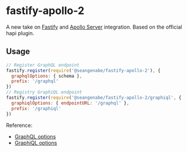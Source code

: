 # fastify-apollo-2

A new take on [Fastify](https://github.com/fastify/fastify) and [Apollo Server](https://github.com/apollographql/apollo-server) integration. Based on the official hapi plugin.

## Usage

```js
// Register GraphQL endpoint
fastify.register(require('@seangenabe/fastify-apollo-2'), {
  graphqlOptions: { schema },
  prefix: '/graphql'
})
// Registry GraphiQL endpoint
fastify.register(require('@seangenabe/fastify-apollo-2/graphiql', {
  graphiqlOptions: { endpointURL: '/graphql' },
  prefix: '/graphiql'
})
```

Reference:
* [GraphQL options](https://www.apollographql.com/docs/apollo-server/setup.html)
* [GraphiQL options](https://www.apollographql.com/docs/apollo-server/graphiql.html)
